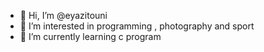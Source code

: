 - 👋 Hi, I’m @eyazitouni
- 👀 I’m interested in programming , photography and sport
- 🌱 I’m currently learning c program
